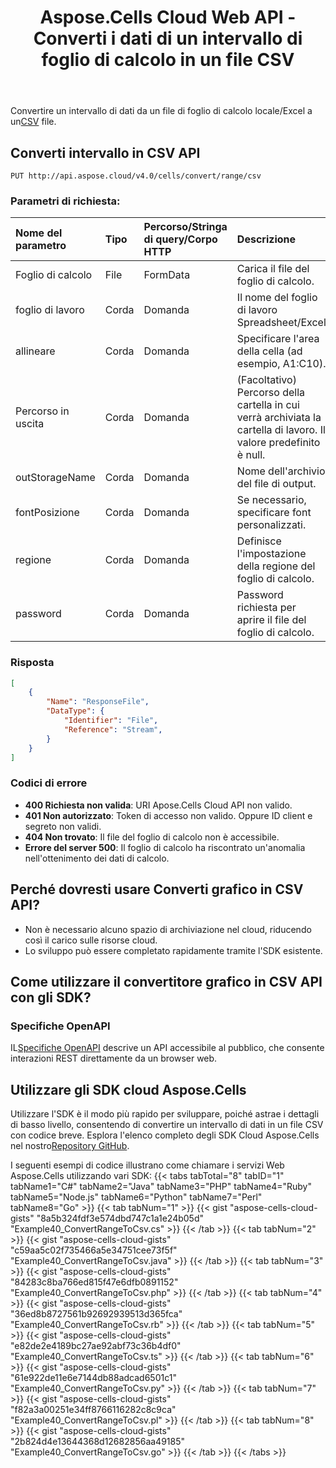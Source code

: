 ﻿---
title: Aspose.Cells Cloud Web API - Converti i dati di un intervallo di foglio di calcolo in un file CSV
second_title: Documen
ArticleTitle: Convert a Spreadsheet Range data to a CSV file.
linktitle: Converti intervallo in CS
type: docs
url: /it/convert-range-to-csv/
keywords: Convert range to csv, convert spreadsheet to csv, Aspose Cloud Web API, cloud conversion, Excel to cs
description: Converti un intervallo specificato da un file di foglio di calcolo locale in un formato CSV utilizzando Excel API, garantendo un'esecuzione cloud senza interruzioni
weight: 100
kwords: intervallo in csv, convertire foglio di calcolo in csv, Aspose Cloud Web API, conversione cloud, Excel in csv
---
 Convertire un intervallo di dati da un file di foglio di calcolo locale/Excel a un[CSV](https://docs.fileformat.com/spreadsheet/csv/) file.

## **Converti intervallo in CSV API**

```http
PUT http://api.aspose.cloud/v4.0/cells/convert/range/csv
```

### **Parametri di richiesta:**

| Nome del parametro| Tipo| Percorso/Stringa di query/Corpo HTTP| Descrizione|
|:- |:- |:- |:- |
|Foglio di calcolo|File|FormData|Carica il file del foglio di calcolo.|
|foglio di lavoro|Corda|Domanda|Il nome del foglio di lavoro Spreadsheet/Excel|
|allineare|Corda|Domanda|Specificare l'area della cella (ad esempio, A1:C10).|
|Percorso in uscita|Corda|Domanda|(Facoltativo) Percorso della cartella in cui verrà archiviata la cartella di lavoro. Il valore predefinito è null.|
|outStorageName|Corda|Domanda|Nome dell'archivio del file di output.|
|fontPosizione|Corda|Domanda|Se necessario, specificare font personalizzati.|
|regione|Corda|Domanda|Definisce l'impostazione della regione del foglio di calcolo.|
|password|Corda|Domanda|Password richiesta per aprire il file del foglio di calcolo.|

### **Risposta**

```json
[
    {
        "Name": "ResponseFile",
        "DataType": {
            "Identifier": "File",
            "Reference": "Stream",
        }
    }
]
```

### Codici di errore

- **400 Richiesta non valida**: URI Apose.Cells Cloud API non valido.
- **401 Non autorizzato**: Token di accesso non valido. Oppure ID client e segreto non validi.
- **404 Non trovato**: Il file del foglio di calcolo non è accessibile.
- **Errore del server 500**: Il foglio di calcolo ha riscontrato un'anomalia nell'ottenimento dei dati di calcolo.

## Perché dovresti usare Converti grafico in CSV API?

- Non è necessario alcuno spazio di archiviazione nel cloud, riducendo così il carico sulle risorse cloud.
- Lo sviluppo può essere completato rapidamente tramite l'SDK esistente.

## Come utilizzare il convertitore grafico in CSV API con gli SDK?

### Specifiche OpenAPI

 IL[Specifiche OpenAPI](https://reference.aspose.cloud/cells/#/ConversionController/ConvertRangeToCsv) descrive un API accessibile al pubblico, che consente interazioni REST direttamente da un browser web.

## Utilizzare gli SDK cloud Aspose.Cells

Utilizzare l'SDK è il modo più rapido per sviluppare, poiché astrae i dettagli di basso livello, consentendo di convertire un intervallo di dati in un file CSV con codice breve.
 Esplora l'elenco completo degli SDK Cloud Aspose.Cells nel nostro[Repository GitHub](https://github.com/aspose-cells-cloud).

I seguenti esempi di codice illustrano come chiamare i servizi Web Aspose.Cells utilizzando vari SDK:
{{< tabs tabTotal="8" tabID="1" tabName1="C#" tabName2="Java" tabName3="PHP" tabName4="Ruby" tabName5="Node.js" tabName6="Python" tabName7="Perl" tabName8="Go" >}}
{{< tab tabNum="1" >}}
{{< gist "aspose-cells-cloud-gists" "8a5b324fdf3e574dbd747c1a1e24b05d" "Example40_ConvertRangeToCsv.cs" >}}
{{< /tab >}}
{{< tab tabNum="2" >}}
{{< gist "aspose-cells-cloud-gists" "c59aa5c02f735466a5e34751cee73f5f" "Example40_ConvertRangeToCsv.java" >}}
{{< /tab >}}
{{< tab tabNum="3" >}}
{{< gist "aspose-cells-cloud-gists" "84283c8ba766ed815f47e6dfb0891152" "Example40_ConvertRangeToCsv.php" >}}
{{< /tab >}}
{{< tab tabNum="4" >}}
{{< gist "aspose-cells-cloud-gists" "36ed8b8727561b92692939513d365fca" "Example40_ConvertRangeToCsv.rb" >}}
{{< /tab >}}
{{< tab tabNum="5" >}}
{{< gist "aspose-cells-cloud-gists" "e82de2e4189bc27ae92abf73c36b4df0" "Example40_ConvertRangeToCsv.ts" >}}
{{< /tab >}}
{{< tab tabNum="6" >}}
{{< gist "aspose-cells-cloud-gists" "61e922de11e6e7144db88adcad6501c1" "Example40_ConvertRangeToCsv.py" >}}
{{< /tab >}}
{{< tab tabNum="7" >}}
{{< gist "aspose-cells-cloud-gists" "f82a3a00251e34ff8766116282c8c9ca" "Example40_ConvertRangeToCsv.pl" >}}
{{< /tab >}}
{{< tab tabNum="8" >}}
{{< gist "aspose-cells-cloud-gists" "2b824d4e13644368d12682856aa49185" "Example40_ConvertRangeToCsv.go" >}}
{{< /tab >}}
{{< /tabs >}}
